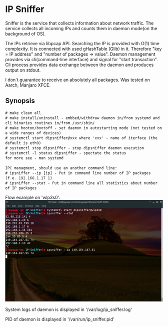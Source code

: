 IP Sniffer
==================

Sniffer is the service that collects information about network traffic.
The service collects all incoming IPs and counts them in daemon mode(on the background of OS).

The IPs retrieve via libpcap API.
Searching the IP is provided with O(1) time complexity. It is connected with used gHashTable (Glib) in it. 
Therefore "key = IP address" and "number of packages -> value".
Daemon management provides via cli(command-line interface) and signal for "start transaction".
Cli process provides data exchange between the daemon and produces output on stdout. 

I don`t guarantee to receive an absolutely all packages.
Was tested on Aarch, Manjaro XFCE.

Synopsis
--------

```
# make clean all
# make install/uninstall - embbed/withdraw daemon in/from systemd and cli binaries routines in/from /usr/sbin/
# make booton/bootoff - set daemon in autostarting mode (not tested on a wide ranges of devices)
# systemctl start dipsniffer@xxx where 'xxx' - name of iterface (the default is eth0)
# systemctl stop dipsniffer - stop dipsniffer daemon execution
# systemctl -l status dipsniffer - spectate the status
for more see - man systemd

IPC managment, should use an another command line:
# ipsniffer --ip [ip] - Put in command line number of IP packages (f.e. 192.168.1.17 1)
# ipsniffer --stat - Put in command line all statistics about number of IP packages 
```

Flow example on 'wlp3s0':
![clisample](/media/sample.png)

System logs of daemon is displayed in '/var/log/ip_sniffer.log'

PID of daemon is displayed in '/var/run/ip_sniffer.pid'
